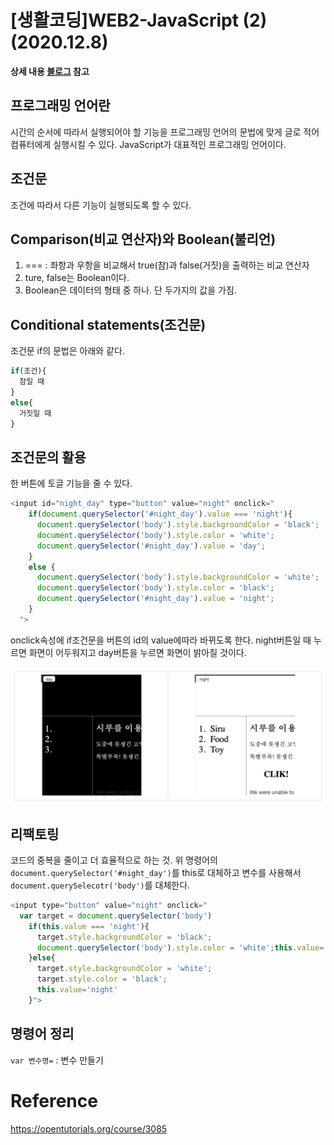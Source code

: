 # [생활코딩]WEB2-JavaScript (2) (2020.12.8)  

  

**상세 내용 [블로그](https://greedysiru.tistory.com/13?category=860707) 참고**  

  

## 프로그래밍 언어란  

  시간의 순서에 따라서 실행되어야 할 기능을 프로그래밍 언어의 문법에 맞게 글로 적어 컴퓨터에게 실행시킬 수 있다. JavaScript가 대표적인 프로그래밍 언어이다.  



## 조건문

  조건에 따라서 다른 기능이 실행되도록 할 수 있다.



## Comparison(비교 연산자)와 Boolean(불리언)  

  1. === : 좌항과 우항을 비교해서 true(참)과 false(거짓)을 출력하는 비교 연산자
  2. ture, false는 Boolean이다.
  3. Boolean은 데이터의 형태 중 하나. 단 두가지의 값을 가짐.



## Conditional statements(조건문)

조건문 if의 문법은 아래와 같다.

```javascript
if(조건){
  참일 때
}
else{
  거짓일 때
}
```



## 조건문의 활용

  한 버튼에 토글 기능을 줄 수 있다.

  ```javascript
  <input id="night_day" type="button" value="night" onclick="
      if(document.querySelector('#night_day').value === 'night'){
        document.querySelector('body').style.backgroundColor = 'black';
        document.querySelector('body').style.color = 'white';
        document.querySelector('#night_day').value = 'day';
      } 
      else {
        document.querySelector('body').style.backgroundColor = 'white';
        document.querySelector('body').style.color = 'black';
        document.querySelector('#night_day').value = 'night';
      }
    ">
  
  
  ```

  onclick속성에 if조건문을 버튼의 id의 value에따라 바뀌도록 한다. night버튼일 때 누르면 화면이 어두워지고 day버튼을 누르면 화면이 밝아질 것이다.

![if](/ETC/images/JavaScript2-1.png)



## 리팩토링

  코드의 중복을 줄이고 더 효율적으로 하는 것. 위 명령어의 `document.querySelector('#night_day')`를 this로 대체하고 변수를 사용해서 `document.querySelecotr('body')`를 대체한다.

```javascript
<input type="button" value="night" onclick="
  var target = document.querySelector('body')
    if(this.value === 'night'){
      target.style.backgroundColor = 'black';
      document.querySelector('body').style.color = 'white';this.value='day';
    }else{
      target.style.backgroundColor = 'white';
      target.style.color = 'black';
      this.value='night'
    }">
```



## 명령어 정리

`var 변수명=` : 변수 만들기  
  
# Reference  
https://opentutorials.org/course/3085